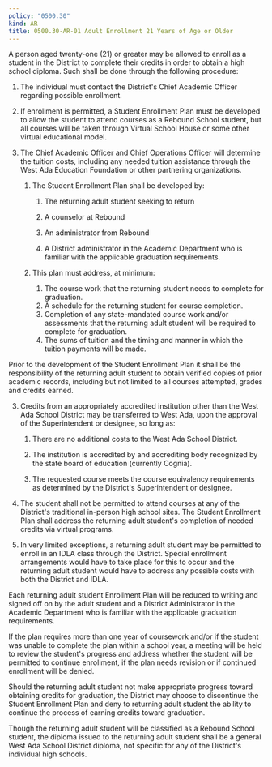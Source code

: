 ```yaml
---
policy: "0500.30"
kind: AR
title: 0500.30-AR-01 Adult Enrollment 21 Years of Age or Older
---
```

A person aged twenty-one (21) or greater may be allowed to enroll as a student in the District to complete their credits in order to obtain a high school diploma. Such shall be done through the following procedure:

1. The individual must contact the District's Chief Academic Officer regarding possible enrollment.

2. If enrollment is permitted, a Student Enrollment Plan must be developed to allow the student to attend courses as a Rebound School student, but all courses will be taken through Virtual School House or some other virtual educational model.

3. The Chief Academic Officer and Chief Operations Officer will determine the tuition costs, including any needed tuition assistance through the West Ada Education Foundation or other partnering organizations.

	1. The Student Enrollment Plan shall be developed by:

	    1. The returning adult student seeking to return

	    2. A counselor at Rebound

	    3. An administrator from Rebound

	    4. A District administrator in the Academic Department who is familiar with the applicable graduation requirements.

	2. This plan must address, at minimum:

	    1. The course work that the returning student needs to complete for graduation.
	    2. A schedule for the returning student for course completion.
	    3. Completion of any state-mandated course work and/or assessments that the returning adult student will be required to complete for graduation.
	    4. The sums of tuition and the timing and manner in which the tuition payments will be made.

Prior to the development of the Student Enrollment Plan it shall be the responsibility of the returning adult student to obtain verified copies of prior academic records, including but not limited to all courses attempted, grades and credits earned.

3. Credits from an appropriately accredited institution other than the West Ada School District may be transferred to West Ada, upon the approval of the Superintendent or designee, so long as:


	1. There are no additional costs to the West Ada School District.

	2. The institution is accredited by and accrediting body recognized by the state board of education (currently Cognia).

	3. The requested course meets the course equivalency requirements as determined by the District's Superintendent or designee.

4. The student shall not be permitted to attend courses at any of the District's traditional in-person high school sites. The Student Enrollment Plan shall address the returning adult student's completion of needed credits via virtual programs.

5. In very limited exceptions, a returning adult student may be permitted to enroll in an IDLA class through the District. Special enrollment arrangements would have to take place for this to occur and the returning adult student would have to address any possible costs with both the District and IDLA.

Each returning adult student Enrollment Plan will be reduced to writing and signed off on by the adult student and a District Administrator in the Academic Department who is familiar with the applicable graduation requirements.

If the plan requires more than one year of coursework and/or if the student was unable to complete the plan within a school year, a meeting will be held to review the student's progress and address whether the student will be permitted to continue enrollment, if the plan needs revision or if continued enrollment will be denied.

Should the returning adult student not make appropriate progress toward obtaining credits for graduation, the District may choose to discontinue the Student  Enrollment Plan and deny to returning adult student the ability to continue the process of earning credits toward graduation.

Though the returning adult student will be classified as a Rebound School student, the diploma issued to the returning adult student shall be a general West Ada School District diploma, not specific for any of the District's individual high schools.

